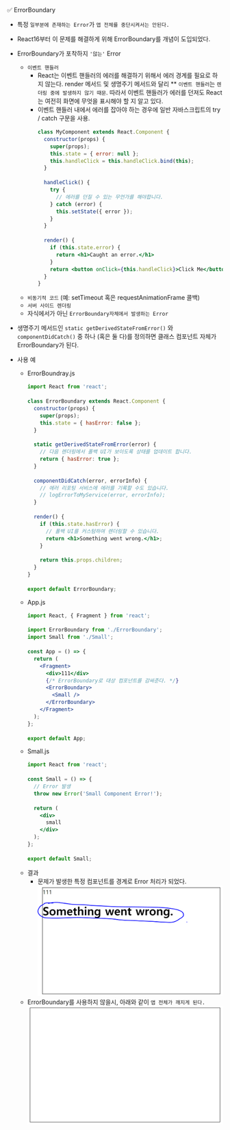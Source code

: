 ✅ ErrorBoundary

* 특정 `일부분에 존재하는 Error`가 `앱 전체를 중단시켜서는 안된다.`
* React16부터 이 문제를 해결하게 위해 ErrorBoundary를 개념이 도입되었다.
* ErrorBoundary가 포착하지 `'않는'` Error
  * `이벤트 핸들러`
    * React는 이벤트 핸들러의 에러를 해결하기 위해서 에러 경계를 필요로 하지 않는다. render 메서드 및 생명주기 메서드와 달리 ** `이벤트 핸들러`는 `렌더링 중에 발생하지 않기 때문`. 따라서 이벤트 핸들러가 에러를 던져도 React는 여전히 화면에 무엇을 표시해야 할 지 알고 있다.
    * 이벤트 핸들러 내에서 에러를 잡아야 하는 경우에 일반 자바스크립트의 try / catch 구문을 사용.
      ```jsx
      class MyComponent extends React.Component {
        constructor(props) {
          super(props);
          this.state = { error: null };
          this.handleClick = this.handleClick.bind(this);
        }

        handleClick() {
          try {
            // 에러를 던질 수 있는 무언가를 해야합니다.
          } catch (error) {
            this.setState({ error });
          }
        }

        render() {
          if (this.state.error) {
            return <h1>Caught an error.</h1>
          }
          return <button onClick={this.handleClick}>Click Me</button>
        }
      }
      ```
  * `비동기적 코드` (예: setTimeout 혹은 requestAnimationFrame 콜백)
  * `서버 사이드 렌더링`
  * 자식에서가 아닌 `ErrorBoundary자체에서 발생하는 Error`
* 생명주기 메서드인 `static getDerivedStateFromError()` 와 `componentDidCatch()` 중 하나 (혹은 둘 다)를 정의하면 클래스 컴포넌트 자체가 ErrorBoundary가 된다.

* 사용 예
  * ErrorBoundray.js
    ```jsx
    import React from 'react';

    class ErrorBoundary extends React.Component {
      constructor(props) {
        super(props);
        this.state = { hasError: false };
      }

      static getDerivedStateFromError(error) {
        // 다음 렌더링에서 폴백 UI가 보이도록 상태를 업데이트 합니다.
        return { hasError: true };
      }

      componentDidCatch(error, errorInfo) {
        // 에러 리포팅 서비스에 에러를 기록할 수도 있습니다.
        // logErrorToMyService(error, errorInfo);
      }

      render() {
        if (this.state.hasError) {
          // 폴백 UI를 커스텀하여 렌더링할 수 있습니다.
          return <h1>Something went wrong.</h1>;
        }

        return this.props.children; 
      }
    }

    export default ErrorBoundary;
    ```
  * App.js
    ```jsx
    import React, { Fragment } from 'react';

    import ErrorBoundary from './ErrorBoundary';
    import Small from './Small';

    const App = () => {
      return (
        <Fragment>
          <div>111</div>
          {/* ErrorBoundary로 대상 컴포넌트를 감싸준다. */}
          <ErrorBoundary>
            <Small />
          </ErrorBoundary>
        </Fragment>
      );
    };

    export default App;
    ```
  * Small.js
    ```jsx
    import React from 'react';

    const Small = () => {
      // Error 발생
      throw new Error('Small Component Error!');

      return (
        <div>
          small
        </div>
      );
    };

    export default Small;
    ```
  * 결과
    * 문제가 발생한 특정 컴포넌트를 경계로 Error 처리가 되었다.
      ![errorboundary1](/resources/errorboundary1.PNG)
  * ErrorBoundary를 사용하지 않을시, 아래와 같이 `앱 전체가 깨지게 된다.`
    ![errorboundary2](/resources/errorboundary2.PNG)